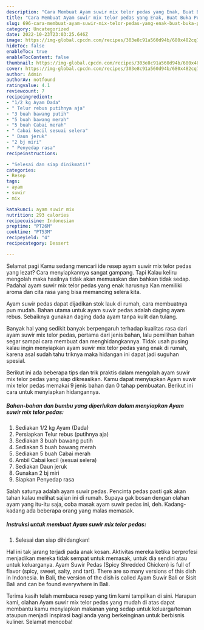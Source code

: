 ```yaml
---
description: "Cara Membuat Ayam suwir mix telor pedas yang Enak, Buat Buka Puasa Bisa Manjain Lidah"
title: "Cara Membuat Ayam suwir mix telor pedas yang Enak, Buat Buka Puasa Bisa Manjain Lidah"
slug: 696-cara-membuat-ayam-suwir-mix-telor-pedas-yang-enak-buat-buka-puasa-bisa-manjain-lidah
category: Uncategorized
date: 2022-10-23T23:03:25.646Z
image: https://img-global.cpcdn.com/recipes/303e8c91a560d94b/680x482cq70/ayam-suwir-mix-telor-pedas-foto-resep-utama.jpg
hideToc: false
enableToc: true
enableTocContent: false
thumbnail: https://img-global.cpcdn.com/recipes/303e8c91a560d94b/680x482cq70/ayam-suwir-mix-telor-pedas-foto-resep-utama.jpg
cover: https://img-global.cpcdn.com/recipes/303e8c91a560d94b/680x482cq70/ayam-suwir-mix-telor-pedas-foto-resep-utama.jpg
author: Admin
authorAv: notfound
ratingvalue: 4.1
reviewcount: 7
recipeingredient:
- "1/2 kg Ayam Dada"
- " Telur rebus putihnya aja"
- "3 buah bawang putih"
- "5 buah bawang merah"
- "5 buah Cabai merah"
- " Cabai kecil sesuai selera"
- " Daun jeruk"
- "2 bj miri"
- " Penyedap rasa"
recipeinstructions:

- "Selesai dan siap dinikmati!"
categories:
- Resep
tags:
- ayam
- suwir
- mix

katakunci: ayam suwir mix 
nutrition: 293 calories
recipecuisine: Indonesian
preptime: "PT26M"
cooktime: "PT53M"
recipeyield: "4"
recipecategory: Dessert

---
```



Selamat pagi Kamu sedang mencari ide resep ayam suwir mix telor pedas yang lezat? Cara menyiapkannya sangat gampang. Tapi Kalau keliru mengolah maka hasilnya tidak akan memuaskan dan bahkan tidak sedap. Padahal ayam suwir mix telor pedas yang enak harusnya Kan memiliki aroma dan cita rasa yang bisa memancing selera kita.


Ayam suwir pedas dapat dijadikan stok lauk di rumah, cara membuatnya pun mudah. Bahan utama untuk ayam suwir pedas adalah daging ayam rebus. Sebaiknya gunakan daging dada ayam tanpa kulit dan tulang.

Banyak hal yang sedikit banyak berpengaruh terhadap kualitas rasa dari ayam suwir mix telor pedas, pertama dari jenis bahan, lalu pemilihan bahan segar sampai cara membuat dan menghidangkannya. Tidak usah pusing kalau ingin menyiapkan ayam suwir mix telor pedas yang enak di rumah, karena asal sudah tahu triknya maka hidangan ini dapat jadi suguhan spesial.


Berikut ini ada beberapa tips dan trik praktis dalam mengolah ayam suwir mix telor pedas yang siap dikreasikan. Kamu dapat menyiapkan Ayam suwir mix telor pedas memakai 9 jenis bahan dan 0 tahap pembuatan. Berikut ini cara untuk menyiapkan hidangannya.

<!--inarticleads1-->

##### Bahan-bahan dan bumbu yang diperlukan dalam menyiapkan Ayam suwir mix telor pedas:

1. Sediakan 1/2 kg Ayam (Dada)
1. Persiapkan  Telur rebus (putihnya aja)
1. Sediakan 3 buah bawang putih
1. Sediakan 5 buah bawang merah
1. Sediakan 5 buah Cabai merah
1. Ambil  Cabai kecil (sesuai selera)
1. Sediakan  Daun jeruk
1. Gunakan 2 bj miri
1. Siapkan  Penyedap rasa


Salah satunya adalah ayam suwir pedas. Pencinta pedas pasti gak akan tahan kalau melihat sajian ini di rumah. Supaya gak bosan dengan olahan ayam yang itu-itu saja, coba masak ayam suwir pedas ini, deh. Kadang-kadang ada beberapa orang yang malas memasak. 

<!--inarticleads2-->

##### Instruksi untuk membuat Ayam suwir mix telor pedas:


1. Selesai dan siap dihidangkan!

Hal ini tak jarang terjadi pada anak kosan. Aktivitas mereka ketika berprofesi menjadikan mereka tidak sempat untuk memasak, untuk dia sendiri atau untuk keluarganya. Ayam Suwir Pedas (Spicy Shredded Chicken) is full of flavor (spicy, sweet, salty, and tart). There are so many versions of this dish in Indonesia. In Bali, the version of the dish is called Ayam Suwir Bali or Sisit Bali and can be found everywhere in Bali. 

Terima kasih telah membaca resep yang tim kami tampilkan di sini. Harapan kami, olahan Ayam suwir mix telor pedas yang mudah di atas dapat membantu kamu menyiapkan makanan yang sedap untuk keluarga/teman ataupun menjadi inspirasi bagi anda yang berkeinginan untuk berbisnis kuliner. Selamat mencoba!

